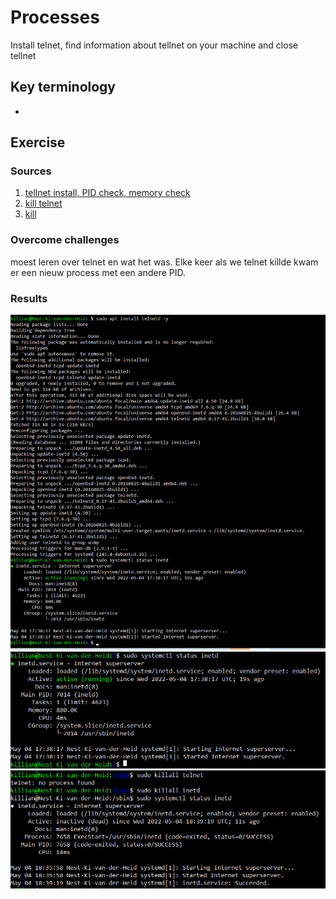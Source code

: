 # Processes 
Install telnet, find information about tellnet on your machine and close tellnet

## Key terminology
 - 
 


## Exercise
### Sources
1. [tellnet install, PID check, memory check](https://www.howtoforge.com/how-to-install-and-use-telnet-on-ubuntu/)
2. [kill telnet](https://itsfoss.com/how-to-find-the-process-id-of-a-program-and-kill-it-quick-tip/)
3. [kill](https://www.geeksforgeeks.org/kill-command-in-linux-with-examples/?ref=lbp)




### Overcome challenges
moest leren over telnet en wat het was. Elke keer als we telnet killde kwam er een nieuw process met een andere PID.


### Results
![SS](../../00_includes/LNX-06/instaltellnet.png)
![SS](../../00_includes/LNX-06/PID.png)
![SS](../../00_includes/LNX-06/killtelnet.png)

